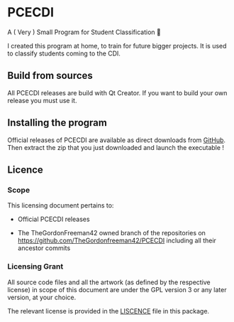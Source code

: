 # PCECDI
A ( Very ) Small Program for Student Classification 🤣 

I created this program at home, to train for future bigger projects. It is used to classify students coming to the CDI.

## Build from sources

All PCECDI releases are build with Qt Creator. If you want to build your own release you must use it.

## Installing the program

Official releases of PCECDI are available as direct downloads from [GitHub](https://github.com/TheGordonFreeman42/PCECDI/releases/latest). Then extract the zip that you just downloaded and launch the executable !

## Licence

### Scope

This licensing document pertains to:

- Official PCECDI releases

- The TheGordonFreeman42 owned branch of the repositories on
  https://github.com/TheGordonfreeman42/PCECDI including all their ancestor commits

### Licensing Grant

All source code files and all the artwork (as defined by the respective license) in scope of this document are under the GPL version 3
or any later version, at your choice.

The relevant license is provided in the [LISCENCE](LISCENCE) file in this
package.
